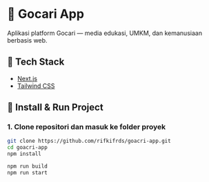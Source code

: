 # 🚀 Gocari App

Aplikasi platform Gocari — media edukasi, UMKM, dan kemanusiaan berbasis web.

## 🧰 Tech Stack

- [Next.js](https://nextjs.org/)
- [Tailwind CSS](https://tailwindcss.com/)

## 🚀 Install & Run Project

### 1. Clone repositori dan masuk ke folder proyek

```bash
git clone https://github.com/rifkifrds/goacri-app.git
cd goacri-app
npm install

npm run build 
npm run start
